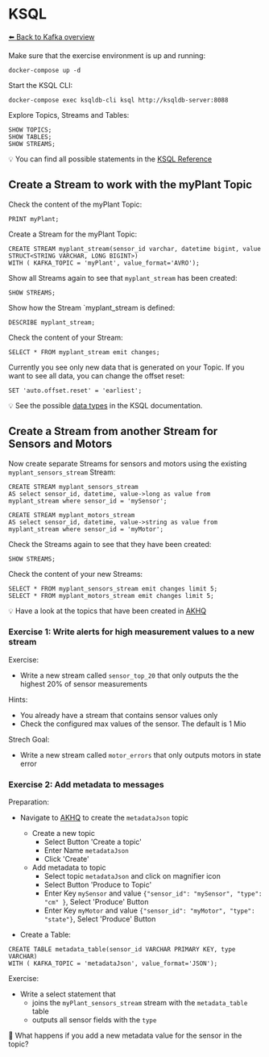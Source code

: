 # KSQL

[⬅️ Back to Kafka overview](README.md)

Make sure that the exercise environment is up and running:

```
docker-compose up -d
```

Start the KSQL CLI:

```
docker-compose exec ksqldb-cli ksql http://ksqldb-server:8088
```

Explore Topics, Streams and Tables:

```
SHOW TOPICS;
SHOW TABLES;
SHOW STREAMS;
```

💡 You can find all possible statements in the [KSQL Reference](https://docs.ksqldb.io/en/latest/developer-guide/ksqldb-reference/)

## Create a Stream to work with the myPlant Topic

Check the content of the myPlant Topic:

```
PRINT myPlant;
```

Create a Stream for the myPlant Topic:

```
CREATE STREAM myplant_stream(sensor_id varchar, datetime bigint, value STRUCT<STRING VARCHAR, LONG BIGINT>) 
WITH ( KAFKA_TOPIC = 'myPlant', value_format='AVRO');

```

Show all Streams again to see that `myplant_stream` has been created:

```
SHOW STREAMS;
```

Show how the Stream `myplant_stream is defined:

```
DESCRIBE myplant_stream;
```

Check the content of your Stream:

```
SELECT * FROM myplant_stream emit changes;
```

Currently you see only new data that is generated on your Topic. If you want to see all data, you can change the offset reset:

```
SET 'auto.offset.reset' = 'earliest';
```

💡 See the possible [data types](https://docs.ksqldb.io/en/latest/reference/sql/data-types/) in the KSQL documentation.

## Create a Stream from another Stream for Sensors and Motors

Now create separate Streams for sensors and motors using the existing `myplant_sensors_stream` Stream:

```
CREATE STREAM myplant_sensors_stream
AS select sensor_id, datetime, value->long as value from myplant_stream where sensor_id = 'mySensor';
```

```
CREATE STREAM myplant_motors_stream
AS select sensor_id, datetime, value->string as value from myplant_stream where sensor_id = 'myMotor';
```

Check the Streams again to see that they have been created:

```
SHOW STREAMS;
```

Check the content of your new Streams:

```
SELECT * FROM myplant_sensors_stream emit changes limit 5;
SELECT * FROM myplant_motors_stream emit changes limit 5;
```

💡 Have a look at the topics that have been created in [AKHQ](http://localhost:8080/ui/docker-kafka-server/topic)

### Exercise 1: Write alerts for high measurement values to a new stream

Exercise:

* Write a new stream called `sensor_top_20` that only outputs the the highest 20% of sensor measurements

Hints:

* You already have a stream that contains sensor values only
* Check the configured max values of the sensor. The default is 1 Mio

Strech Goal:

* Write a new stream called `motor_errors` that only outputs motors in state error

### Exercise 2: Add metadata to messages

Preparation:

* Navigate to [AKHQ](http://localhost:8080/ui/docker-kafka-server/topic) to create the `metadataJson` topic
  * Create a new topic
    * Select Button 'Create a topic'
    * Enter Name `metadataJson`
    * Click 'Create'
  * Add metadata to topic
    * Select topic `metadataJson` and click on magnifier icon
    * Select Button 'Produce to Topic'
    * Enter Key `mySensor` and value `{"sensor_id": "mySensor", "type": "cm" }`, Select 'Produce' Button
    * Enter Key `myMotor` and value `{"sensor_id": "myMotor", "type": "state"}`, Select 'Produce' Button

* Create a Table:

```
CREATE TABLE metadata_table(sensor_id VARCHAR PRIMARY KEY, type VARCHAR) 
WITH ( KAFKA_TOPIC = 'metadataJson', value_format='JSON');
```
  
Exercise:

* Write a select statement that
  * joins the `myPlant_sensors_stream` stream with the `metadata_table` table
  * outputs all sensor fields with the `type`

📝 What happens if you add a new metadata value for the sensor in the topic?

